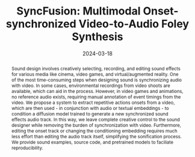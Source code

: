 ---
layout        : default-publication
title         : "SyncFusion: Multimodal Onset-synchronized Video-to-Audio Foley Synthesis"
collection    : publications
permalink     : /publications/2023-10-23-comunita2023syncfusion

abstract      : "Sound design involves creatively selecting, recording, and editing sound effects for various media like cinema, video games, and virtual/augmented reality. One of the most time-consuming steps when designing sound is synchronizing audio with video. In some cases, environmental recordings from video shoots are available, which can aid in the process. However, in video games and animations, no reference audio exists, requiring manual annotation of event timings from the video. We propose a system to extract repetitive actions onsets from a video, which are then used - in conjunction with audio or textual embeddings - to condition a diffusion model trained to generate a new synchronized sound effects audio track. In this way, we leave complete creative control to the sound designer while removing the burden of synchronization with video. Furthermore, editing the onset track or changing the conditioning embedding requires much less effort than editing the audio track itself, simplifying the sonification process. We provide sound examples, source code, and pretrained models to faciliate reproducibility."

date            : 2024-03-18
venue           : 'ICASSP 2024'
paperurl        : '/files/comunita2024syncfusion-paper.pdf'
image           : '/files/comunita2024syncfusion-image.png'
imagewidth      : 80.0
poster          : 
presentation    : 
code            : 
codename        : 
data            : 
dataname        : 
webpage         : 'https://mcomunita.github.io/syncfusion-webpage/'
webpagename     : 'https://mcomunita.github.io/syncfusion-webpage/'
categories      : 
citation        : 'Comunità, M., Gramaccioni, R. F., Postolache, E., Rodolà, E., Comminiello, D., Reiss, J. D. <b>"SyncFusion: Multimodal Onset-synchronized Video-to-Audio Foley Synthesis"</b> - <i>IEEE International Conference on Acoustics, Speech and Signal Processing. ICASSP 2024.</i>'
author_profile  : true
---